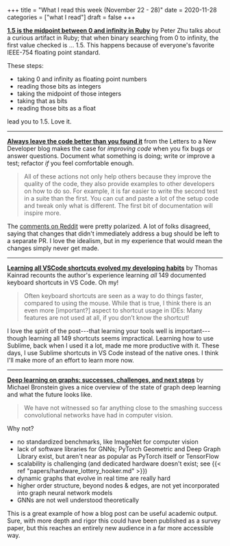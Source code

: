 +++
title = "What I read this week (November 22 - 28)"
date = 2020-11-28
categories = ["what I read"]
draft = false
+++



<!--more-->

**[1.5 is the midpoint between 0 and infinity in Ruby](https://blog.peterzhu.ca/ruby-range-bsearch/)** by Peter Zhu talks about a curious artifact in Ruby; that when binary searching from 0 to infinity, the first value checked is ... 1.5.
This happens because of everyone's favorite IEEE-754 floating point standard.

These steps:
 - taking 0 and infinity as floating point numbers
 - reading those bits as integers
 - taking the midpoint of those integers
 - taking that as bits
 - reading those bits as a float

lead you to 1.5. Love it.

---

**[Always leave the code better than you found it](https://letterstoanewdeveloper.com/2020/11/23/always-leave-the-code-better-than-you-found-it/)** from the Letters to a New Developer blog makes the case for *improving code* when you fix bugs or answer questions.
Document what something is doing; write or improve a test; refactor *if* you feel comfortable enough. 

> All of these actions not only help others because they improve the quality of the code, they also provide examples to other developers on how to do so. For example, it is far easier to write the second test in a suite than the first. You can cut and paste a lot of the setup code and tweak only what is different. The first bit of documentation will inspire more.

The [comments on Reddit](https://old.reddit.com/r/programming/comments/k2cbtb/always_leave_the_code_better_than_you_found_it/) were pretty polarized. A lot of folks disagreed, saying that changes that didn't immediately address a bug should be left to a separate PR.
I love the idealism, but in my experience that would mean the changes simply never get made.

---

**[Learning all VSCode shortcuts evolved my developing habits](https://tkainrad.dev/posts/learning-all-vscode-shortcuts-evolved-my-developing-habits/)** by Thomas Kainrad recounts the author's experience learning *all* 149 documented keyboard shortcuts in VS Code. Oh my!

> Often keyboard shortcuts are seen as a way to do things faster, compared to using the mouse. While that is true, I think there is an even more [important?] aspect to shortcut usage in IDEs: Many features are not used at all, if you don’t know the shortcut!

I love the spirit of the post---that learning your tools well is important---though learning all 149 shortcuts seems impractical. Learning how to use Sublime, back when I used it a lot, made me more productive with it. These days, I use Sublime shortcuts in VS Code instead of the native ones. I think I'll make more of an effort to learn more now.

---

**[Deep learning on graphs: successes, challenges, and next steps](https://towardsdatascience.com/deep-learning-on-graphs-successes-challenges-and-next-steps-7d9ec220ba8)** by Michael Bronstein gives a nice overview of the state of graph deep learning and what the future looks like. 

> We have not witnessed so far anything close to the smashing success convolutional networks have had in computer vision.

Why not?
 - no standardized benchmarks, like ImageNet for computer vision
- lack of software libraries for GNNs; PyTorch Geometric and Deep Graph Library exist, but aren't near as popular as PyTorch itself or TensorFlow
 - scalability is challenging (and dedicated hardware doesn't exist; see {{< ref "papers/hardware_lottery_hooker.md" >}})
 - dynamic graphs that evolve in real time are really hard
 - higher order structure, beyond nodes & edges, are not yet incorporated into graph neural network models
 - GNNs are not well understood theoretically

This is a great example of how a blog post can be useful academic output. Sure, with more depth and rigor this could have been published as a survey paper, but this reaches an entirely new audience in a far more accessible way.

